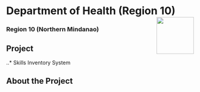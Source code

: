 # Department of Health (Region 10) <img src="https://www.freelogovectors.net/wp-content/uploads/2022/02/doh_logo_department_of_health-freelogovectors.net_.png" width="100" height="100" align="right"> 
### Region 10 (Northern Mindanao)


## Project
..* Skills Inventory System

## About the Project


